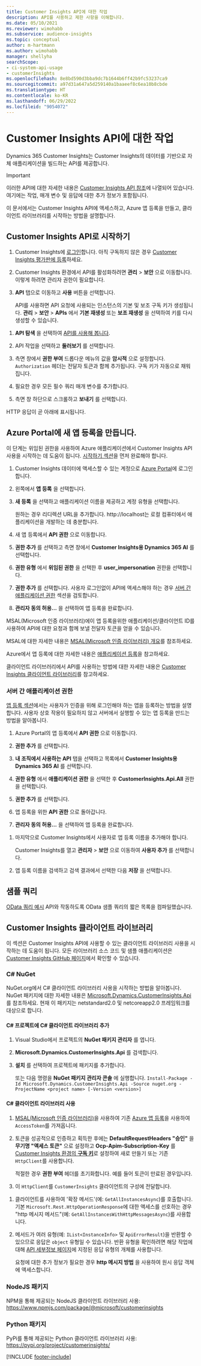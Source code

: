 ```yaml
---
title: Customer Insights API에 대한 작업
description: API를 사용하고 제한 사항을 이해합니다.
ms.date: 05/10/2021
ms.reviewer: wimohabb
ms.subservice: audience-insights
ms.topic: conceptual
author: m-hartmann
ms.author: wimohabb
manager: shellyha
searchScope:
- ci-system-api-usage
- customerInsights
ms.openlocfilehash: 8e8bd590d3bba9dc7b1644b6ff42b9fc53237ca9
ms.sourcegitcommit: a97d31a647a5d259140a1baaeef8c6ea10b8cbde
ms.translationtype: HT
ms.contentlocale: ko-KR
ms.lasthandoff: 06/29/2022
ms.locfileid: "9054072"
---
```

# <a name="work-with-customer-insights-apis"></a>Customer Insights API에 대한 작업

Dynamics 365 Customer Insights는 Customer Insights의 데이터를 기반으로 자체 애플리케이션을 빌드하는 API를 제공합니다.

> [!IMPORTANT]
> 이러한 API에 대한 자세한 내용은 [Customer Insights API 참조](https://developer.ci.ai.dynamics.com/api-details#api=CustomerInsights)에 나열되어 있습니다. 여기에는 작업, 매개 변수 및 응답에 대한 추가 정보가 포함됩니다.

이 문서에서는 Customer Insights API에 액세스하고, Azure 앱 등록을 만들고, 클라이언트 라이브러리를 시작하는 방법을 설명합니다.

## <a name="get-started-trying-the-customer-insights-apis"></a>Customer Insights API로 시작하기

1. Customer Insights에 [로그인](https://home.ci.ai.dynamics.com)합니다. 아직 구독하지 않은 경우 [Customer Insights 평가판에 등록](https://aka.ms/tryci)하세요.

1. Customer Insights 환경에서 API를 활성화하려면 **관리** > **보안** 으로 이동합니다. 이렇게 하려면 관리자 권한이 필요합니다.

1. **API** 탭으로 이동하고 **사용** 버튼을 선택합니다.    
 
   API를 사용하면 API 요청에 사용되는 인스턴스의 기본 및 보조 구독 키가 생성됩니다. **관리** > **보안** > **APIs** 에서 **기본 재생성** 또는 **보조 재생성** 을 선택하여 키를 다시 생성할 수 있습니다.

<!--  :::image type="content" source="media/enable-apis.gif" alt-text="Enable Customer Insights APIs."::: -->

1. **API 탐색** 을 선택하여 [API를 사용해 봅니다](https://developer.ci.ai.dynamics.com/api-details#api=CustomerInsights&operation=Get-all-instances).

1. API 작업을 선택하고 **둘러보기** 를 선택합니다.

1. 측면 창에서 **권한 부여** 드롭다운 메뉴의 값을 **암시적** 으로 설정합니다. `Authorization` 헤더는 전달자 토큰과 함께 추가됩니다. 구독 키가 자동으로 채워집니다.
  
1. 필요한 경우 모든 필수 쿼리 매개 변수를 추가합니다.

1. 측면 창 하단으로 스크롤하고 **보내기** 를 선택합니다.

HTTP 응답이 곧 아래에 표시됩니다.

<!--   :::image type="content" source="media/try-apis.gif" alt-text="How to test the APIs."::: -->

## <a name="create-a-new-app-registration-in-the-azure-portal"></a>Azure Portal에 새 앱 등록을 만듭니다.

이 단계는 위임된 권한을 사용하여 Azure 애플리케이션에서 Customer Insights API 사용을 시작하는 데 도움이 됩니다. [시작하기 섹션](#get-started-trying-the-customer-insights-apis)을 먼저 완료해야 합니다.

1. Customer Insights 데이터에 액세스할 수 있는 계정으로 [Azure Portal](https://portal.azure.com)에 로그인합니다.

1. 왼쪽에서 **앱 등록** 을 선택합니다.

1. **새 등록** 을 선택하고 애플리케이션 이름을 제공하고 계정 유형을 선택합니다.

   원하는 경우 리디렉션 URL을 추가합니다. http://localhost는 로컬 컴퓨터에서 애플리케이션을 개발하는 데 충분합니다.

1. 새 앱 등록에서 **API 권한** 으로 이동합니다.

1. **권한 추가** 를 선택하고 측면 창에서 **Customer Insights용 Dynamics 365 AI** 를 선택합니다.

1. **권한 유형** 에서 **위임된 권한** 을 선택한 후 **user_impersonation** 권한을 선택합니다.

1. **권한 추가** 를 선택합니다. 사용자 로그인없이 API에 액세스해야 하는 경우 [서버 간 애플리케이션 권한](#server-to-server-application-permissions) 섹션을 검토합니다.

1. **관리자 동의 허용...** 을 선택하여 앱 등록을 완료합니다.

MSAL(Microsoft 인증 라이브러리)에이 앱 등록을위한 애플리케이션/클라이언트 ID를 사용하여 API에 대한 요청과 함께 보낼 전달자 토큰을 얻을 수 있습니다.

<!-- :::image type="content" source="media/grant-admin-consent.gif" alt-text="How to grant admin consent."::: -->

MSAL에 대한 자세한 내용은 [MSAL(Microsoft 인증 라이브러리) 개요](/azure/active-directory/develop/msal-overview)를 참조하세요.

Azure에서 앱 등록에 대한 자세한 내용은 [애플리케이션 등록](/graph/auth-register-app-v2)을 참고하세요.

클라이언트 라이브러리에서 API를 사용하는 방법에 대한 자세한 내용은 [Customer Insights 클라이언트 라이브러리](#customer-insights-client-libraries)를 참고하세요.

### <a name="server-to-server-application-permissions"></a>서버 간 애플리케이션 권한

[앱 등록 섹션](#create-a-new-app-registration-in-the-azure-portal)에서는 사용자가 인증을 위해 로그인해야 하는 앱을 등록하는 방법을 설명합니다. 사용자 상호 작용이 필요하지 않고 서버에서 실행할 수 있는 앱 등록을 만드는 방법을 알아봅니다.

1. Azure Portal의 앱 등록에서 **API 권한** 으로 이동합니다.

1. **권한 추가** 를 선택합니다. 

1. **내 조직에서 사용하는 API** 탭을 선택하고 목록에서 **Customer Insights용 Dynamics 365 AI** 를 선택합니다. 

1. **권한 유형** 에서 **애플리케이션 권한** 을 선택한 후 **CustomerInsights.Api.All** 권한을 선택합니다.

1. **권한 추가** 를 선택합니다.

1. 앱 등록을 위한 **API 권한** 으로 돌아갑니다.

1. **관리자 동의 허용...** 을 선택하여 앱 등록을 완료합니다.

 <!--  :::image type="content" source="media/grant-admin-consent.gif" alt-text="How to grant admin consent."::: -->

1. 마지막으로 Customer Insights에서 사용자로 앱 등록 이름을 추가해야 합니다.  
   
   Customer Insights를 열고 **관리자** > **보안** 으로 이동하여 **사용자 추가** 를 선택합니다.

1. 앱 등록 이름을 검색하고 검색 결과에서 선택한 다음 **저장** 을 선택합니다.

## <a name="sample-queries"></a>샘플 쿼리

[OData 쿼리 예시](odata-examples.md) API와 작동하도록 OData 샘플 쿼리의 짧은 목록을 컴파일했습니다.

## <a name="customer-insights-client-libraries"></a>Customer Insights 클라이언트 라이브러리

이 섹션은 Customer Insights API에 사용할 수 있는 클라이언트 라이브러리 사용을 시작하는 데 도움이 됩니다. 모든 라이브러리 소스 코드 및 샘플 애플리케이션은 [Customer Insights GitHub 페이지](https://github.com/microsoft/Dynamics365-CustomerInsights-Client-Libraries)에서 확인할 수 있습니다. 

### <a name="c-nuget"></a>C# NuGet

NuGet.org에서 C# 클라이언트 라이브러리 사용을 시작하는 방법을 알아봅니다. NuGet 패키지에 대한 자세한 내용은 [Microsoft.Dynamics.CustomerInsights.Api](https://www.nuget.org/packages/Microsoft.Dynamics.CustomerInsights.Api/)를 참조하세요. 현재 이 패키지는 netstandard2.0 및 netcoreapp2.0 프레임워크를 대상으로 합니다.

#### <a name="add-the-c-client-library-to-a-c-project"></a>C# 프로젝트에 C# 클라이언트 라이브러리 추가

1. Visual Studio에서 프로젝트의 **NuGet 패키지 관리자** 를 엽니다.

1. **Microsoft.Dynamics.CustomerInsights.Api** 를 검색합니다.

1. **설치** 를 선택하여 프로젝트에 패키지를 추가합니다.
 
   또는 다음 명령을 **NuGet 패키지 관리자 콘솔** 에 실행합니다. `Install-Package -Id Microsoft.Dynamics.CustomerInsights.Api -Source nuget.org -ProjectName <project name> [-Version <version>]`

 <!--  :::image type="content" source="media/visual-studio-nuget-package.gif" alt-text="Add NuGet package to Visual Studio project."::: -->

#### <a name="use-the-c-client-library"></a>C# 클라이언트 라이브러리 사용

1. [MSAL(Microsoft 인증 라이브러리)](/azure/active-directory/develop/msal-overview)을 사용하여 기존 [Azure 앱 등록](#create-a-new-app-registration-in-the-azure-portal)을 사용하여 `AccessToken`를 가져옵니다.

1. 토큰을 성공적으로 인증하고 획득한 후에는 **DefaultRequestHeaders "승인"** 을 **무기명 "액세스 토큰"** 으로 설정하고 **Ocp-Apim-Subscription-Key** 를 [Customer Insights 환경의 **구독 키**](#get-started-trying-the-customer-insights-apis)로 설정하여 새로 만들기 또는 기존 `HttpClient`를 사용합니다.   
 
   적절한 경우 **권한 부여** 헤더를 초기화합니다. 예를 들어 토큰이 만료된 경우입니다.

1. 이 `HttpClient`를 `CustomerInsights` 클라이언트의 구성에 전달합니다.

<!--   :::image type="content" source="media/httpclient-sample.png" alt-text="Sample of httpclient."::: -->

1. 클라이언트를 사용하여 '확장 메서드'(예: `GetAllInstancesAsync`)를 호출합니다. 기본 `Microsoft.Rest.HttpOperationResponse`에 대한 액세스를 선호하는 경우 "http 메시지 메서드"(예: `GetAllInstancesWithHttpMessagesAsync`)를 사용합니다.

1. 메서드가 여러 유형(예: `IList<InstanceInfo>` 및 `ApiErrorResult`)을 반환할 수 있으므로 응답은 `object` 유형일 수 있습니다. 반환 유형을 확인하려면 해당 작업에 대해 [API 세부정보 페이지](https://developer.ci.ai.dynamics.com/api-details#api=CustomerInsights)에 지정된 응답 유형의 개체를 사용합니다.    
   
   요청에 대한 추가 정보가 필요한 경우 **http 메시지 방법** 을 사용하여 원시 응답 객체에 액세스합니다.

### <a name="nodejs-package"></a>NodeJS 패키지

NPM을 통해 제공되는 NodeJS 클라이언트 라이브러리 사용: https://www.npmjs.com/package/@microsoft/customerinsights

### <a name="python-package"></a>Python 패키지

PyPi를 통해 제공되는 Python 클라이언트 라이브러리 사용: https://pypi.org/project/customerinsights/

[!INCLUDE [footer-include](includes/footer-banner.md)]

